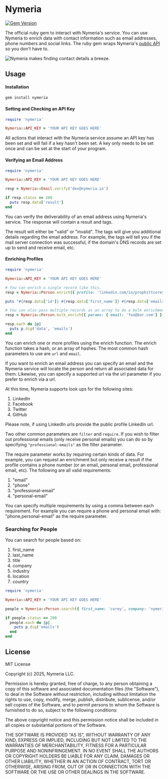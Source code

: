 # Nymeria

[![Gem Version](https://badge.fury.io/rb/nymeria.svg)](https://badge.fury.io/rb/nymeria)

The official ruby gem to interact with Nymeria's service. You can use Nymeria to enrich data with
contact information such as email addresses, phone numbers and social links. The ruby gem wraps
Nymeria's [public API](https://www.nymeria.io/developers) so you don't have to.

![Nymeria makes finding contact details a breeze.](https://www.nymeria.io/static/images/marquee.png)

## Usage

#### Installation

```bash
gem install nymeria
```

#### Setting and Checking an API Key

```ruby
require 'nymeria'

Nymeria::API_KEY = 'YOUR API KEY GOES HERE'
```

All actions that interact with the Nymeria service assume an API key has been
set and will fail if a key hasn't been set. A key only needs to be set once and
can be set at the start of your program.

#### Verifying an Email Address

```ruby
require 'nymeria'

Nymeria::API_KEY = 'YOUR API KEY GOES HERE'

resp = Nymeria::Email.verify('dev@nymeria.io')

if resp.status == 200
  puts resp.data['result']
end
```

You can verify the deliverability of an email address using Nymeria's service.
The response will contain a result and tags.

The result will either be "valid" or "invalid". The tags will give you
additional details regarding the email address. For example, the tags will tell
you if the mail server connection was successful, if the domain's DNS records
are set up to send and receive email, etc.

#### Enriching Profiles

```ruby
require 'nymeria'

Nymeria::API_KEY = 'YOUR API KEY GOES HERE'

# You can enrich a single record like this.
resp = Nymeria::Person.enrich({ profile: 'linkedin.com/in/prophittcorey' })

puts "#{resp.data['id']} #{resp.data['first_name']} #{resp.data['emails']}" if resp.status == 200

# You can also pass multiple records as an array to do a bulk enrichment.
resp = Nymeria::Person.bulk_enrich({ params: { email: 'foo@bar.com'} }, { params: { profile: 'linkedin.com/in/wozniaksteve' }})

resp.each do |p|
  puts p.dig('data', 'emails')
end
```

You can enrich one or more profiles using the enrich function. The enrich
function takes a hash, or an array of hashes. The most common hash parameters to
use are `url` and `email`.

If you want to enrich an email address you can specify an email and the Nymeria
service will locate the person and return all associated data for them.
Likewise, you can specify a supported url via the url parameter if you prefer
to enrich via a url.

At this time, Nymeria supports look ups for the following sites:

1. LinkedIn
1. Facebook
1. Twitter
1. GitHub

Please note, if using LinkedIn urls provide the public profile
LinkedIn url.

Two other common parameters are `filter` and `require`. If you wish to filter out
professional emails (only receive personal emails) you can do so by specifying
`"professional-emails"` as the filter parameter.

The require parameter works by requiring certain kinds of data.  For example, you
can request an enrichment but only receive a result if the profile contains a phone
number (or an email, personal email, professional email, etc). The following are all
valid requirements:

1. "email"
1. "phone"
1. "professional-email"
1. "personal-email"

You can specify multiple requirements by using a comma between each requirement.
For example you can require a phone and personal email with: "phone,personal-email"
as the require parameter.

### Searching for People

You can search for people based on:

1. first_name
2. last_name
3. title
4. company
5. industry
6. location
7. country

```ruby
require 'nymeria'

Nymeria::API_KEY = 'YOUR API KEY GOES HERE'

people = Nymeria::Person.search({ first_name: 'corey', company: 'nymeria' })

if people.status == 200
  people.each do |p|
    puts p.dig('emails')
  end
end
```

## License

MIT License

Copyright (c) 2025, Nymeria LLC.

Permission is hereby granted, free of charge, to any person obtaining a copy
of this software and associated documentation files (the "Software"), to deal
in the Software without restriction, including without limitation the rights
to use, copy, modify, merge, publish, distribute, sublicense, and/or sell
copies of the Software, and to permit persons to whom the Software is
furnished to do so, subject to the following conditions:

The above copyright notice and this permission notice shall be included in all
copies or substantial portions of the Software.

THE SOFTWARE IS PROVIDED "AS IS", WITHOUT WARRANTY OF ANY KIND, EXPRESS OR
IMPLIED, INCLUDING BUT NOT LIMITED TO THE WARRANTIES OF MERCHANTABILITY,
FITNESS FOR A PARTICULAR PURPOSE AND NONINFRINGEMENT. IN NO EVENT SHALL THE
AUTHORS OR COPYRIGHT HOLDERS BE LIABLE FOR ANY CLAIM, DAMAGES OR OTHER
LIABILITY, WHETHER IN AN ACTION OF CONTRACT, TORT OR OTHERWISE, ARISING FROM,
OUT OF OR IN CONNECTION WITH THE SOFTWARE OR THE USE OR OTHER DEALINGS IN THE
SOFTWARE.
